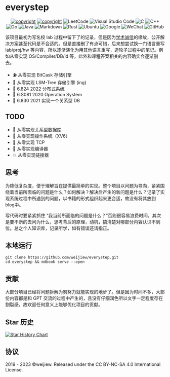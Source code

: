 # everystep

<div align='center' >

<a href="https://weijiew.github.io/"><img src="https://img.shields.io/badge/blog-weijiew-blueviolet?style=for-the-badge&logo=vercel&color=6c5ce7" alt="copyright"/></a>
<a href="mailto:jiewei314@gmail.com"><img src="https://img.shields.io/badge/email-jiewei314@gmail.com-blueviolet?style=for-the-badge&logo=google&color=fd79a8" alt="copyright"/></a>
![LeetCode](https://img.shields.io/badge/LeetCode-000000?style=for-the-badge&logo=LeetCode&logoColor=#d16c06)
![Visual Studio Code](https://img.shields.io/badge/Visual%20Studio%20Code-0078d7.svg?style=for-the-badge&logo=visual-studio-code&logoColor=white)
![C](https://img.shields.io/badge/c-%2300599C.svg?style=for-the-badge&logo=c&logoColor=white)
![C++](https://img.shields.io/badge/c++-%2300599C.svg?style=for-the-badge&logo=c%2B%2B&logoColor=white)
![Go](https://img.shields.io/badge/go-%2300ADD8.svg?style=for-the-badge&logo=go&logoColor=white)
![Java](https://img.shields.io/badge/java-%23ED8B00.svg?style=for-the-badge&logo=java&logoColor=white)
![Markdown](https://img.shields.io/badge/markdown-%23000000.svg?style=for-the-badge&logo=markdown&logoColor=white)
![Rust](https://img.shields.io/badge/rust-%23000000.svg?style=for-the-badge&logo=rust&logoColor=white)
![Ubuntu](https://img.shields.io/badge/Ubuntu-E95420?style=for-the-badge&logo=ubuntu&logoColor=white)
![Google](https://img.shields.io/badge/google-4285F4?style=for-the-badge&logo=google&logoColor=white)
![WeChat](https://img.shields.io/badge/WeChat-07C160?style=for-the-badge&logo=wechat&logoColor=white)
![GitHub](https://img.shields.io/badge/github-%23121011.svg?style=for-the-badge&logo=github&logoColor=white)
</div>

该项目最初为写名校 lab 过程中留下了的记录，但是因为[学术诚信](http://integrity.mit.edu/)的缘故，公开解决方案甚至代码是不合适的。但是直接删了有点可惜，后来想尝试换一门语言重写 lab/proj/hw 等内容，所以逐渐演化为用其他语言重写，造轮子过程中的笔记。例如从零实现 OS/Compiler/DB/ld 等，此外和课程答案相关的内容确实会逐渐删去。

  - ⛽ 从零实现 BitCask 存储引擎 
  - 🐼 从零实现 LSM-Tree 存储引擎 (ing)
  - 🎉 6.824 2022 分布式系统
  - 🦄 6.S081 2020 Operation System
  - 🎡 6.830 2021 实现一个关系型 DB

## TODO

  - 🤖 从零实现关系型数据库
  - 🐼 从零实现操作系统（XV6）
  - 🚀 从零实现 TCP
  - 🎡 从零实现编译器
  - 💥 从零实现链接器

## 思考

为降低复杂度，便于理解旨在提供最简单的实现。整个项目以问题为导向，紧紧围绕着当前所面临的问题是什么？如何解决？解决后产生的新问题是什么？记录了实现系统过程中所遇到的问题，以书籍的形式组织起来更合适，故没有将其放到blog中。

写代码时要紧紧抓住 “我当前所面临的问题是什么？”否则很容易浪费时间。其次是要不断的去问为什么，思考背后的原理，动机，搞清楚对哪部分内容认识不到位。总之个人知识库，记录所学，如有错误还请指正。

## 本地运行

```
git clone https://github.com/weijiew/everystep.git
cd everystep && mdbook serve --open
```

## 贡献

大部分项目已经将问题拆解为努努力就能实现的地步了。但是因为时间不多，大部份内容都是和 GPT 交流的过程中产生的，且没有仔细润色所以文字一定程度存在割裂感，故欢迎任何意义上能够优化项目的贡献。

## Star 历史

[![Star History Chart](https://api.star-history.com/svg?repos=weijiew/everystep&type=Date)](https://star-history.com/#weijiew/everystep&Date)

## 协议

2019 - 2023 ©weijiew. Released under the CC BY-NC-SA 4.0 International License.